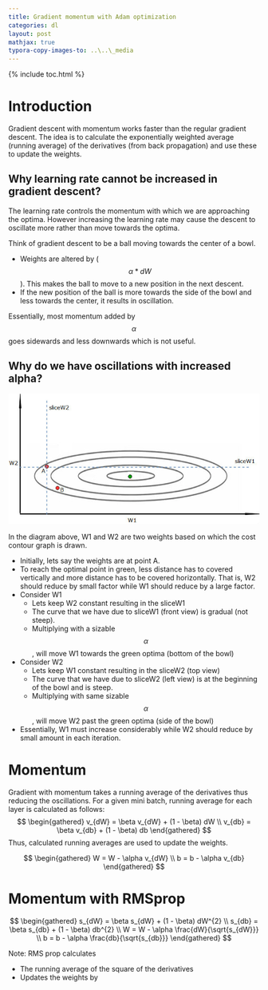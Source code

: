 ```yaml
---
title: Gradient momentum with Adam optimization
categories: dl
layout: post
mathjax: true
typora-copy-images-to: ..\..\_media
---
```


{% include toc.html %}

# Introduction

Gradient descent with momentum works faster than the regular gradient descent. The idea is to calculate the exponentially weighted average (running average) of the derivatives (from back propagation) and use these to update the weights.

## Why learning rate cannot be increased in gradient descent?

The learning rate controls the momentum with which we are approaching the optima. However increasing the learning rate may cause the descent to oscillate more rather than move towards the optima. 

Think of gradient descent to be a ball moving towards the center of a bowl.

- Weights are altered by ($$\alpha * dW$$). This makes the ball to move to a new position in the next descent.
- If the new position of the ball is more towards the side of the bowl and less towards the center, it results in oscillation.

Essentially, most momentum added by $$\alpha$$ goes sidewards and less downwards which is not useful. 

## Why do we have oscillations with increased alpha?

![Oscillation](../../_media/Oscillation.jpg)

In the diagram above, W1 and W2 are two weights based on which the cost contour graph is drawn. 

- Initially, lets say the weights are at point A. 
- To reach the optimal point in green, less distance has to covered vertically and more distance has to be covered horizontally. That is, W2 should reduce by small factor while W1 should reduce by a large factor.
- Consider W1
  - Lets keep W2 constant resulting in the sliceW1 
  - The curve that we have due to sliceW1 (front view) is gradual (not steep). 
  - Multiplying with a sizable $$\alpha$$, will move W1 towards the green optima (bottom of the bowl)
- Consider W2
  - Lets keep W1 constant resulting in the sliceW2 (top view)
  - The curve that we have due to sliceW2 (left view) is at the beginning of the bowl and is steep.
  - Multiplying with same sizable $$\alpha$$, will move W2 past the green optima (side of the bowl)
- Essentially, W1 must increase considerably while W2 should reduce by small amount in each iteration.

# Momentum

Gradient with momentum takes a running average of the derivatives thus reducing the oscillations. For a given mini batch, running average for each layer is calculated as follows:
$$
\begin{gathered}
v_{dW} = \beta v_{dW} + (1 - \beta) dW \\
v_{db} = \beta v_{db} + (1 - \beta) db
\end{gathered}
$$
Thus, calculated running averages  are used to update the weights.

$$
\begin{gathered}
W = W - \alpha v_{dW} \\
b = b - \alpha v_{db}
\end{gathered}
$$

# Momentum with RMSprop

$$
\begin{gathered}
s_{dW} = \beta s_{dW} + (1 - \beta) dW^{2} \\
s_{db} = \beta s_{db} + (1 - \beta) db^{2} \\
W = W - \alpha \frac{dW}{\sqrt{s_{dW}}} \\
b = b - \alpha \frac{db}{\sqrt{s_{db}}}
\end{gathered}
$$

Note: RMS prop calculates

- The running average of the square of the derivatives
- Updates the weights by 
